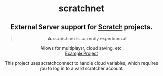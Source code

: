 <center>
<h1>scratchnet</h1>


## External Server support for [Scratch](https://scratch.mit.edu) projects.

>⚠️ scratchnet is currently experimental!

Allows for multiplayer, cloud saving, etc. <br>
[Example Project](https://scratch.mit.edu/projects/994766343/)

This project uses scratchconnect to handle cloud variables, which requires you to log in to a valid scratcher account.
</center>

